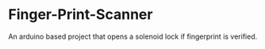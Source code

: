 # Finger-Print-Scanner
An arduino based project that opens a solenoid lock if fingerprint is verified.
